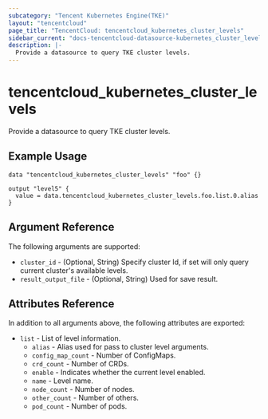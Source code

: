 ```yaml
---
subcategory: "Tencent Kubernetes Engine(TKE)"
layout: "tencentcloud"
page_title: "TencentCloud: tencentcloud_kubernetes_cluster_levels"
sidebar_current: "docs-tencentcloud-datasource-kubernetes_cluster_levels"
description: |-
  Provide a datasource to query TKE cluster levels.
---
```


# tencentcloud_kubernetes_cluster_levels

Provide a datasource to query TKE cluster levels.

## Example Usage

```hcl
data "tencentcloud_kubernetes_cluster_levels" "foo" {}

output "level5" {
  value = data.tencentcloud_kubernetes_cluster_levels.foo.list.0.alias
}
```

## Argument Reference

The following arguments are supported:

* `cluster_id` - (Optional, String) Specify cluster Id, if set will only query current cluster's available levels.
* `result_output_file` - (Optional, String) Used for save result.

## Attributes Reference

In addition to all arguments above, the following attributes are exported:

* `list` - List of level information.
  * `alias` - Alias used for pass to cluster level arguments.
  * `config_map_count` - Number of ConfigMaps.
  * `crd_count` - Number of CRDs.
  * `enable` - Indicates whether the current level enabled.
  * `name` - Level name.
  * `node_count` - Number of nodes.
  * `other_count` - Number of others.
  * `pod_count` - Number of pods.


